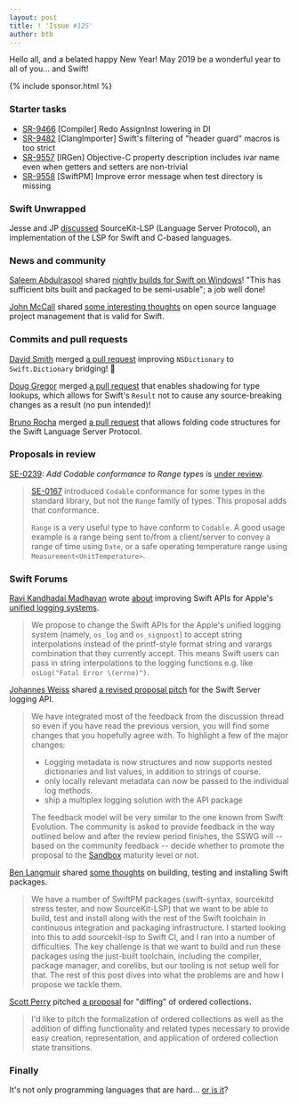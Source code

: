 ```yaml
---
layout: post
title: ! 'Issue #125'
author: btb
---
```


Hello all, and a belated happy New Year! May 2019 be a wonderful year to all of you... and Swift!

<!--excerpt-->

{% include sponsor.html %}

### Starter tasks

- [SR-9466](https://bugs.swift.org/browse/SR-9466) [Compiler] Redo AssignInst lowering in DI
- [SR-9482](https://bugs.swift.org/browse/SR-9482) [ClangImporter] Swift's filtering of "header guard" macros is too strict
- [SR-9557](https://bugs.swift.org/browse/SR-9557) [IRGen] Objective-C property description includes ivar name even when getters and setters are non-trivial
- [SR-9558](https://bugs.swift.org/browse/SR-9558) [SwiftPM] Improve error message when test directory is missing

### Swift Unwrapped

Jesse and JP [discussed](https://spec.fm/podcasts/swift-unwrapped/246766) SourceKit-LSP (Language Server Protocol), an implementation of the LSP for Swift and C-based languages.

### News and community

[Saleem Abdulrasool](https://twitter.com/compnerd) shared [nightly builds for Swift on Windows](https://forums.swift.org/t/windows-nightlies/19174)! "This has sufficient bits built and packaged to be semi-usable"; a job well done!

[John McCall](https://twitter.com/pathofshrines) shared [some interesting thoughts](https://twitter.com/pathofshrines/status/1074382960420368384) on open source language project management that is valid for Swift.

### Commits and pull requests

[David Smith](https://twitter.com/Catfish_Man) merged [a pull request](https://github.com/apple/swift/pull/21235) improving `NSDictionary` to `Swift.Dictionary` bridging! 🎉

[Doug Gregor](https://twitter.com/dgregor79) merged [a pull request](https://github.com/apple/swift/pull/21370) that enables shadowing for type lookups, which allows for Swift's `Result` not to cause any source-breaking changes as a result (no pun intended)!

[Bruno Rocha](https://twitter.com/rockthebruno) merged [a pull request](https://github.com/apple/sourcekit-lsp/pull/24) that allows folding code structures for the Swift Language Server Protocol.

### Proposals in review

[SE-0239](https://github.com/apple/swift-evolution/blob/master/proposals/0239-codable-range.md): *Add Codable conformance to Range types* is [under review](https://forums.swift.org/t/se-0239-add-codable-conformance-to-range-types/18794).

> [SE-0167](https://github.com/apple/swift-evolution/blob/master/proposals/0167-swift-encoders.md) introduced `Codable` conformance for some types in the standard
library, but not the `Range` family of types. This proposal adds that
conformance.
>
> `Range` is a very useful type to have conform to `Codable`. A good usage example is a range being sent to/from a client/server to convey a range of time using `Date`, or a safe operating temperature range using `Measurement<UnitTemperature>`.

### Swift Forums

[Ravi Kandhadai Madhavan](https://twitter.com/rkandhad) wrote [about](https://forums.swift.org/t/improving-os-log-using-custom-string-interpolation-and-compile-time-interpretation/18799) improving Swift APIs for Apple's [unified logging systems](https://developer.apple.com/videos/play/wwdc2016/721/).

> We propose to change the Swift APIs for the Apple's unified logging system (namely, `os_log` and `os_signpost`)
to accept string interpolations instead of the printf-style format string and varargs combination that they currently accept.
This means Swift users can pass in string interpolations to the logging functions e.g. like `osLog("Fatal Error \(errno)")`.

[Johannes Weiss](https://twitter.com/johannesweiss) shared [a revised proposal pitch](https://forums.swift.org/t/feedback-server-logging-api-with-revisions/19375) for the Swift Server logging API.

> We have integrated most of the feedback from the discussion thread so even if you have read the previous version, you will find some changes that you hopefully agree with. To highlight a few of the major changes:
>
> - Logging metadata is now structures and now supports nested dictionaries and list values, in addition to strings of course.
> - only locally relevant metadata can now be passed to the individual log methods.
> - ship a multiplex logging solution with the API package
>
> The feedback model will be very similar to the one known from Swift Evolution. The community is asked to provide feedback in the way outlined below and after the review period finishes, the SSWG will -- based on the community feedback -- decide whether to promote the proposal to the [Sandbox](https://github.com/swift-server/sswg/blob/master/process/incubation.md#process-diagram) maturity level or not.

[Ben Langmuir](https://twitter.com/benlangmuir) shared [some thoughts](https://forums.swift.org/t/rfc-building-swift-packages-in-build-script/18920) on building, testing and installing Swift packages.

> We have a number of SwiftPM packages (swift-syntax, sourcekitd stress tester, and now SourceKit-LSP) that we want to be able to build, test and install along with the rest of the Swift toolchain in continuous integration and packaging infrastructure. I started looking into this to add sourcekit-lsp to Swift CI, and I ran into a number of difficulties. The key challenge is that we want to build and run these packages using the just-built toolchain, including the compiler, package manager, and corelibs, but our tooling is not setup well for that. The rest of this post dives into what the problems are and how I propose we tackle them.

[Scott Perry](https://twitter.com/numist) pitched [a proposal](https://forums.swift.org/t/ordered-collection-diffing/18933) for "diffing" of ordered collections.

> I'd like to pitch the formalization of ordered collections as well as the addition of diffing functionality and related types necessary to provide easy creation, representation, and application of ordered collection state transitions.

### Finally

It's not only programming languages that are hard... [or is it](https://twitter.com/jckarter/status/1075156018198265856)?
